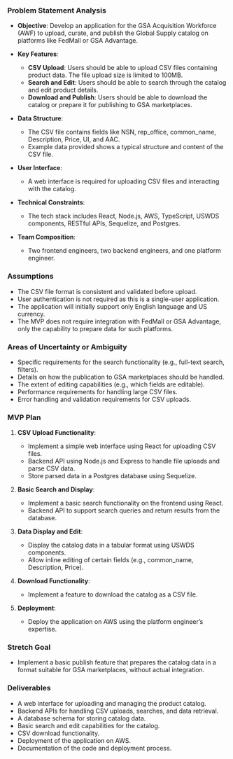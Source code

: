 ### Problem Statement Analysis

- **Objective**: Develop an application for the GSA Acquisition Workforce (AWF) to upload, curate, and publish the Global Supply catalog on platforms like FedMall or GSA Advantage.

- **Key Features**:
  - **CSV Upload**: Users should be able to upload CSV files containing product data. The file upload size is limited to 100MB.
  - **Search and Edit**: Users should be able to search through the catalog and edit product details.
  - **Download and Publish**: Users should be able to download the catalog or prepare it for publishing to GSA marketplaces.

- **Data Structure**:
  - The CSV file contains fields like NSN, rep_office, common_name, Description, Price, UI, and AAC.
  - Example data provided shows a typical structure and content of the CSV file.

- **User Interface**:
  - A web interface is required for uploading CSV files and interacting with the catalog.

- **Technical Constraints**:
  - The tech stack includes React, Node.js, AWS, TypeScript, USWDS components, RESTful APIs, Sequelize, and Postgres.

- **Team Composition**:
  - Two frontend engineers, two backend engineers, and one platform engineer.

### Assumptions

- The CSV file format is consistent and validated before upload.
- User authentication is not required as this is a single-user application.
- The application will initially support only English language and US currency.
- The MVP does not require integration with FedMall or GSA Advantage, only the capability to prepare data for such platforms.

### Areas of Uncertainty or Ambiguity

- Specific requirements for the search functionality (e.g., full-text search, filters).
- Details on how the publication to GSA marketplaces should be handled.
- The extent of editing capabilities (e.g., which fields are editable).
- Performance requirements for handling large CSV files.
- Error handling and validation requirements for CSV uploads.

### MVP Plan

1. **CSV Upload Functionality**:
   - Implement a simple web interface using React for uploading CSV files.
   - Backend API using Node.js and Express to handle file uploads and parse CSV data.
   - Store parsed data in a Postgres database using Sequelize.

2. **Basic Search and Display**:
   - Implement a basic search functionality on the frontend using React.
   - Backend API to support search queries and return results from the database.

3. **Data Display and Edit**:
   - Display the catalog data in a tabular format using USWDS components.
   - Allow inline editing of certain fields (e.g., common_name, Description, Price).

4. **Download Functionality**:
   - Implement a feature to download the catalog as a CSV file.

5. **Deployment**:
   - Deploy the application on AWS using the platform engineer’s expertise.

### Stretch Goal

- Implement a basic publish feature that prepares the catalog data in a format suitable for GSA marketplaces, without actual integration.

### Deliverables

- A web interface for uploading and managing the product catalog.
- Backend APIs for handling CSV uploads, searches, and data retrieval.
- A database schema for storing catalog data.
- Basic search and edit capabilities for the catalog.
- CSV download functionality.
- Deployment of the application on AWS.
- Documentation of the code and deployment process.